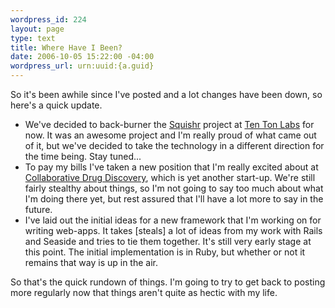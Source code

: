 ```yaml
--- 
wordpress_id: 224
layout: page
type: text
title: Where Have I Been?
date: 2006-10-05 15:22:00 -04:00
wordpress_url: urn:uuid:{a.guid}
---
```

<p>So it's been awhile since I've posted and a lot changes have been down, so here's a quick update.</p>

<ul>
<li>We've decided to back-burner the <a href="http://www.squishr.com" title="Squishr">Squishr</a> project at <a href="http://www.tentonlabs.com" title="Ten Ton Labs">Ten Ton Labs</a> for now.  It was an awesome project and I'm really proud of what came out of it, but we've decided to take the technology in a different direction for the time being.  Stay tuned...</li>
<li>To pay my bills I've taken a new position that I'm really excited about at <a href="http://www.collaborativedrug.com" title="Collaborative Drug Discovery">Collaborative Drug Discovery</a>, which is yet another start-up.  We're still fairly stealthy about things, so I'm not going to say too much about what I'm doing there yet, but rest assured that I'll have a lot more to say in the future.</li>
<li>I've laid out the initial ideas for a new framework that I'm working on for writing web-apps.  It takes [steals] a lot of ideas from my work with Rails and Seaside and tries to tie them together.  It's still very early stage at this point.  The initial implementation is in Ruby, but whether or not it remains that way is up in the air.</li>
</ul>

<p>So that's the quick rundown of things.  I'm going to try to get back to posting more regularly now that things aren't quite as hectic with my life.</p>
